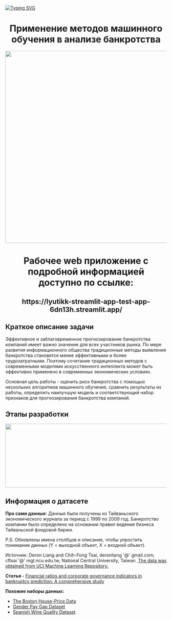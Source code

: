 [![Typing SVG](https://readme-typing-svg.herokuapp.com?color=%2336BCF7&lines=Сompany+bankruptcy+prediction)](https://git.io/typing-svg)

<h1 align="center"><b>Применение методов машинного обучения в анализе банкротства</b></h1>

  <p align="center"><img src="https://lyutikk-streamlit-app-test-app-6dn13h.streamlit.app/~/+/media/49465fbc96698dd4a47c50585086c763dcdf8ada5b74d6ceafbd6b97.png" width="1000" height="600"></p>
  <h1 align="center">Рабочее web приложение с подробной информацией доступно по ссылке:</h1><h2 align="center">https://lyutikk-streamlit-app-test-app-6dn13h.streamlit.app/</h2>
  
  <h2>Краткое описание задачи</h2>
  <p>Эффективное и заблаговременное прогнозирование банкротства компаний имеет важно значение для всех участников рынка. По мере развития информационного общества          традиционные методы выявления банкротства становятся менее эффективными и более трудозатратными. Поэтому сочетание традиционных методов с современными моделями        искусственного интеллекта может быть эффективно применено в современных экономических условиях.
  </p>
  <p>Основная цель работы - оценить риск банкротства с помощью нескольких алгоритмов машинного обучения, сравнить результаты их работы, определить наилучшую модель и        соответствующий набор признаков для прогнозирования банкротства компаний.
  </p>
  
  <h2>Этапы разработки</h2>
  <p align="center"><img src="https://lyutikk-streamlit-app-test-app-6dn13h.streamlit.app/~/+/media/9f626e4967386241012a14ba7b92aad994beeaed49fbea683a914a9b.png" width="1000" height="200"></p>
  
  <h2>Информация о датасете</h2>
  <p><b>Про сами данные:</b> Данные были получены из Тайваньского экономического журнала за период с 1999 по 2009 год. Банкротство компании было определено на              основании правил ведения бизнеса Тайваньской фондовой биржи.</p>
  <p>P.S. Обновлены имена столбцов и описание, чтобы упростить понимание данных (Y = выходной объект, X = входной объект).</p>
  <p>Источник: Deron Liang and Chih-Fong Tsai, deronliang '@' gmail.com; cftsai '@' mgt.ncu.edu.tw, National Central University, Taiwan. 
    <a href="https://archive.ics.uci.edu/ml/datasets/Taiwanese+Bankruptcy+Prediction">The data was obtained from UCI Machine Learning Repository.</a></p>
  <p><b>Статья -</b> <a href="https://www.sciencedirect.com/science/article/abs/pii/S0377221716000412">Financial ratios and corporate governance indicators in bankruptcy prediction: A comprehensive study</a></p>
  <p><b>Похожие наборы данных:</b></p>
    <ul>
      <li><a href="https://www.kaggle.com/datasets/fedesoriano/the-boston-houseprice-data">The Boston House-Price Data</a></li>
      <li><a href="https://www.kaggle.com/datasets/fedesoriano/gender-pay-gap-dataset">Gender Pay Gap Dataset</a></li>
      <li><a href="https://www.kaggle.com/datasets/fedesoriano/spanish-wine-quality-dataset">Spanish Wine Quality Dataset</a></li>
    </ul>

